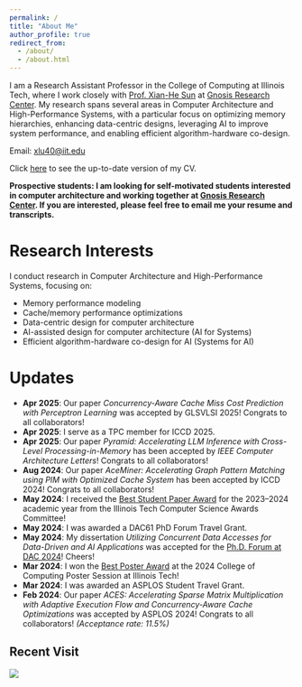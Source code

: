 ```yaml
---
permalink: /
title: "About Me"
author_profile: true
redirect_from:
  - /about/
  - /about.html
---
```


I am a Research Assistant Professor in the College of Computing at Illinois Tech, where I work closely with [Prof. Xian-He Sun](http://www.cs.iit.edu/~scs/sun/biography.html) at [Gnosis Research Center](https://grc.iit.edu/). My research spans several areas in Computer Architecture and High-Performance Systems, with a particular focus on optimizing memory hierarchies, enhancing data-centric designs, leveraging AI to improve system performance, and enabling efficient algorithm-hardware co-design.

Email: xlu40@iit.edu

Click [here](../cv) to see the up-to-date version of my CV.

<b>Prospective students: I am looking for self-motivated students interested in computer architecture and working together at [Gnosis Research Center](https://grc.iit.edu/). If you are interested, please feel free to email me your resume and transcripts.</b>

Research Interests
======
I conduct research in Computer Architecture and High-Performance Systems, focusing on:
- Memory performance modeling
- Cache/memory performance optimizations
- Data-centric design for computer architecture
- AI-assisted design for computer architecture (AI for Systems)
- Efficient algorithm-hardware co-design for AI (Systems for AI)

Updates
======
- **Apr 2025**: Our paper *Concurrency-Aware Cache Miss Cost Prediction with Perceptron Learning* was accepted by GLSVLSI 2025! Congrats to all collaborators!
- **Apr 2025**: I serve as a TPC member for ICCD 2025.
- **Apr 2025**: Our paper *Pyramid: Accelerating LLM Inference with Cross-Level Processing-in-Memory* has been accepted by *IEEE Computer Architecture Letters*! Congrats to all collaborators!
- **Aug 2024**: Our paper *AceMiner: Accelerating Graph Pattern Matching using PIM with Optimized Cache System* has been accepted by ICCD 2024! Congrats to all collaborators!
- **May 2024**: I received the [Best Student Paper Award](../files/Certificates/certificate_2024_best_student_paper.pdf) for the 2023–2024 academic year from the Illinois Tech Computer Science Awards Committee!
- **May 2024**: I was awarded a DAC61 PhD Forum Travel Grant.
- **May 2024**: My dissertation *Utilizing Concurrent Data Accesses for Data-Driven and AI Applications* was accepted for the [Ph.D. Forum at DAC 2024](https://www.dac.com/Attend/Students-Scholarships/PhD-Forum)! Cheers!
- **Mar 2024**: I won the [Best Poster Award](../files/Certificates/certificate_2024_college_of_computing_poster.pdf) at the 2024 College of Computing Poster Session at Illinois Tech!
- **Mar 2024**: I was awarded an ASPLOS Student Travel Grant.
- **Feb 2024**: Our paper *ACES: Accelerating Sparse Matrix Multiplication with Adaptive Execution Flow and Concurrency-Aware Cache Optimizations* was accepted by ASPLOS 2024! Congrats to all collaborators! *(Acceptance rate: 11.5%)*




## Recent Visit

<a href="https://clustrmaps.com/site/1byqg"  title="Visit tracker"><img src="//www.clustrmaps.com/map_v2.png?d=bsYxMGsaNlwJCwQ8pgkgt0Arixg1DL3me1GDZRUAgL8&cl=ffffff" /></a>
